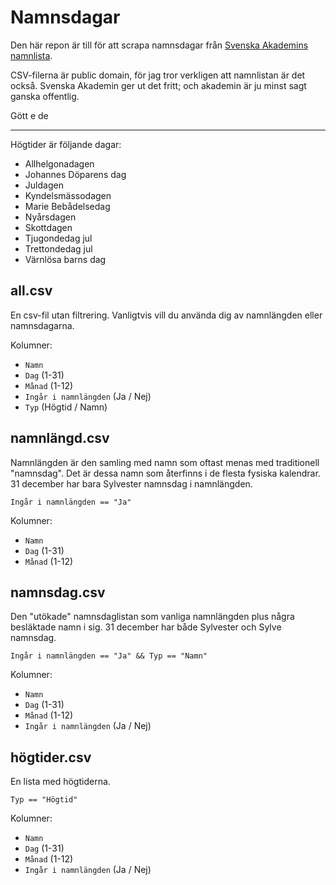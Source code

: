 # Namnsdagar

Den här repon är till för att scrapa namnsdagar från [Svenska Akademins namnlista](https://www.svenskaakademien.se/svenska-akademien/almanackan/akademialmanackan/namnlista).

CSV-filerna är public domain, för jag tror verkligen att namnlistan är det också. Svenska Akademin ger ut det fritt;
och akademin är ju minst sagt ganska offentlig.

Gött e de

---------------------------

Högtider är följande dagar:

- Allhelgonadagen
- Johannes Döparens dag
- Juldagen
- Kyndelsmässodagen
- Marie Bebådelsedag
- Nyårsdagen
- Skottdagen
- Tjugondedag jul
- Trettondedag jul
- Värnlösa barns dag

## all.csv

En csv-fil utan filtrering. Vanligtvis vill du använda dig av namnlängden eller namnsdagarna.

Kolumner:

- `Namn`
- `Dag` (1-31)
- `Månad` (1-12)
- `Ingår i namnlängden` (Ja / Nej)
- `Typ` (Högtid / Namn)

## namnlängd.csv

Namnlängden är den samling med namn som oftast menas med traditionell "namnsdag".
Det är dessa namn som återfinns i de flesta fysiska kalendrar. 31 december har bara
Sylvester namnsdag i namnlängden.

`Ingår i namnlängden == "Ja"`

Kolumner:

- `Namn`
- `Dag` (1-31)
- `Månad` (1-12)

## namnsdag.csv

Den "utökade" namnsdaglistan som vanliga namnlängden plus några besläktade namn i sig.
31 december har både Sylvester och Sylve namnsdag.

`Ingår i namnlängden == "Ja" && Typ == "Namn"`

Kolumner:

- `Namn`
- `Dag` (1-31)
- `Månad` (1-12)
- `Ingår i namnlängden` (Ja / Nej)

## högtider.csv

En lista med högtiderna. 

`Typ == "Högtid"`

Kolumner:

- `Namn`
- `Dag` (1-31)
- `Månad` (1-12)
- `Ingår i namnlängden` (Ja / Nej)
